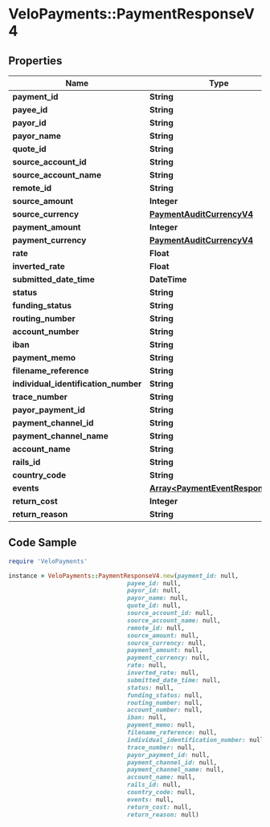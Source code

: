 # VeloPayments::PaymentResponseV4

## Properties

Name | Type | Description | Notes
------------ | ------------- | ------------- | -------------
**payment_id** | **String** |  | 
**payee_id** | **String** |  | 
**payor_id** | **String** |  | 
**payor_name** | **String** |  | [optional] 
**quote_id** | **String** |  | 
**source_account_id** | **String** |  | 
**source_account_name** | **String** |  | [optional] 
**remote_id** | **String** |  | [optional] 
**source_amount** | **Integer** |  | [optional] 
**source_currency** | [**PaymentAuditCurrencyV4**](PaymentAuditCurrencyV4.md) |  | [optional] 
**payment_amount** | **Integer** |  | 
**payment_currency** | [**PaymentAuditCurrencyV4**](PaymentAuditCurrencyV4.md) |  | [optional] 
**rate** | **Float** |  | [optional] 
**inverted_rate** | **Float** |  | [optional] 
**submitted_date_time** | **DateTime** |  | 
**status** | **String** |  | 
**funding_status** | **String** |  | 
**routing_number** | **String** |  | [optional] 
**account_number** | **String** |  | [optional] 
**iban** | **String** |  | [optional] 
**payment_memo** | **String** |  | [optional] 
**filename_reference** | **String** |  | [optional] 
**individual_identification_number** | **String** |  | [optional] 
**trace_number** | **String** |  | [optional] 
**payor_payment_id** | **String** |  | [optional] 
**payment_channel_id** | **String** |  | [optional] 
**payment_channel_name** | **String** |  | [optional] 
**account_name** | **String** |  | [optional] 
**rails_id** | **String** |  | 
**country_code** | **String** |  | [optional] 
**events** | [**Array&lt;PaymentEventResponseV4&gt;**](PaymentEventResponseV4.md) |  | 
**return_cost** | **Integer** |  | [optional] 
**return_reason** | **String** |  | [optional] 

## Code Sample

```ruby
require 'VeloPayments'

instance = VeloPayments::PaymentResponseV4.new(payment_id: null,
                                 payee_id: null,
                                 payor_id: null,
                                 payor_name: null,
                                 quote_id: null,
                                 source_account_id: null,
                                 source_account_name: null,
                                 remote_id: null,
                                 source_amount: null,
                                 source_currency: null,
                                 payment_amount: null,
                                 payment_currency: null,
                                 rate: null,
                                 inverted_rate: null,
                                 submitted_date_time: null,
                                 status: null,
                                 funding_status: null,
                                 routing_number: null,
                                 account_number: null,
                                 iban: null,
                                 payment_memo: null,
                                 filename_reference: null,
                                 individual_identification_number: null,
                                 trace_number: null,
                                 payor_payment_id: null,
                                 payment_channel_id: null,
                                 payment_channel_name: null,
                                 account_name: null,
                                 rails_id: null,
                                 country_code: null,
                                 events: null,
                                 return_cost: null,
                                 return_reason: null)
```


